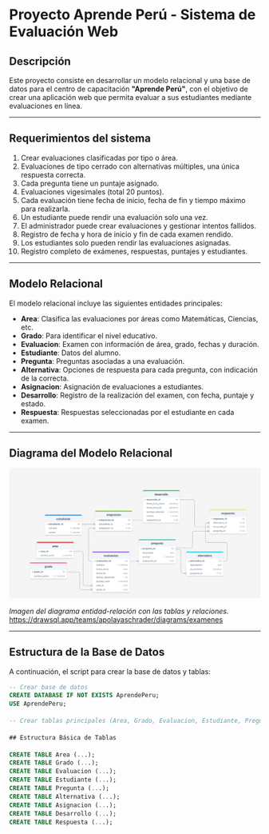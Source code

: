 # Proyecto Aprende Perú - Sistema de Evaluación Web

## Descripción

Este proyecto consiste en desarrollar un modelo relacional y una base de datos para el centro de capacitación **"Aprende Perú"**, con el objetivo de crear una aplicación web que permita evaluar a sus estudiantes mediante evaluaciones en línea.

---

## Requerimientos del sistema

1. Crear evaluaciones clasificadas por tipo o área.
2. Evaluaciones de tipo cerrado con alternativas múltiples, una única respuesta correcta.
3. Cada pregunta tiene un puntaje asignado.
4. Evaluaciones vigesimales (total 20 puntos).
5. Cada evaluación tiene fecha de inicio, fecha de fin y tiempo máximo para realizarla.
6. Un estudiante puede rendir una evaluación solo una vez.
7. El administrador puede crear evaluaciones y gestionar intentos fallidos.
8. Registro de fecha y hora de inicio y fin de cada examen rendido.
9. Los estudiantes solo pueden rendir las evaluaciones asignadas.
10. Registro completo de exámenes, respuestas, puntajes y estudiantes.

---

## Modelo Relacional

El modelo relacional incluye las siguientes entidades principales:

- **Area**: Clasifica las evaluaciones por áreas como Matemáticas, Ciencias, etc.
- **Grado**: Para identificar el nivel educativo.
- **Evaluacion**: Examen con información de área, grado, fechas y duración.
- **Estudiante**: Datos del alumno.
- **Pregunta**: Preguntas asociadas a una evaluación.
- **Alternativa**: Opciones de respuesta para cada pregunta, con indicación de la correcta.
- **Asignacion**: Asignación de evaluaciones a estudiantes.
- **Desarrollo**: Registro de la realización del examen, con fecha, puntaje y estado.
- **Respuesta**: Respuestas seleccionadas por el estudiante en cada examen.

---

## Diagrama del Modelo Relacional

![alt text](/images/image.png)

*Imagen del diagrama entidad-relación con las tablas y relaciones.*
https://drawsql.app/teams/apolayaschrader/diagrams/examenes

---

## Estructura de la Base de Datos

A continuación, el script para crear la base de datos y tablas:

```sql
-- Crear base de datos
CREATE DATABASE IF NOT EXISTS AprendePeru;
USE AprendePeru;

-- Crear tablas principales (Area, Grado, Evaluacion, Estudiante, Pregunta, Alternativa, Asignacion, Desarrollo, Respuesta)

## Estructura Básica de Tablas

CREATE TABLE Area (...);
CREATE TABLE Grado (...);
CREATE TABLE Evaluacion (...);
CREATE TABLE Estudiante (...);
CREATE TABLE Pregunta (...);
CREATE TABLE Alternativa (...);
CREATE TABLE Asignacion (...);
CREATE TABLE Desarrollo (...);
CREATE TABLE Respuesta (...);